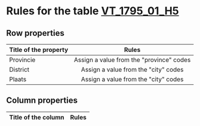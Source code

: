 # Rules for the table [VT_1795_01_H5](https://github.com/cgueret/DataDump/blob/master/xls-marked/VT_1795_01_H5_marked.xls?raw=true)
## Row properties
| Title of the property | Rules |
| --------------------- |:-----:|
| Provincie | Assign a value from the "province" codes |
| District | Assign a value from the "city" codes |
| Plaats | Assign a value from the "city" codes |
## Column properties
| Title of the column | Rules |
| --------------------- |:-----:|
